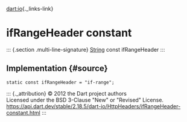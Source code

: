 [dart:io](../../dart-io/dart-io-library){._links-link}

ifRangeHeader constant
======================

::: {.section .multi-line-signature}
[String](../../dart-core/string-class) const ifRangeHeader
:::

Implementation {#source}
--------------

``` {.language-dart data-language="dart"}
static const ifRangeHeader = "if-range";
```

::: {._attribution}
© 2012 the Dart project authors\
Licensed under the BSD 3-Clause \"New\" or \"Revised\" License.\
<https://api.dart.dev/stable/2.18.5/dart-io/HttpHeaders/ifRangeHeader-constant.html>
:::
